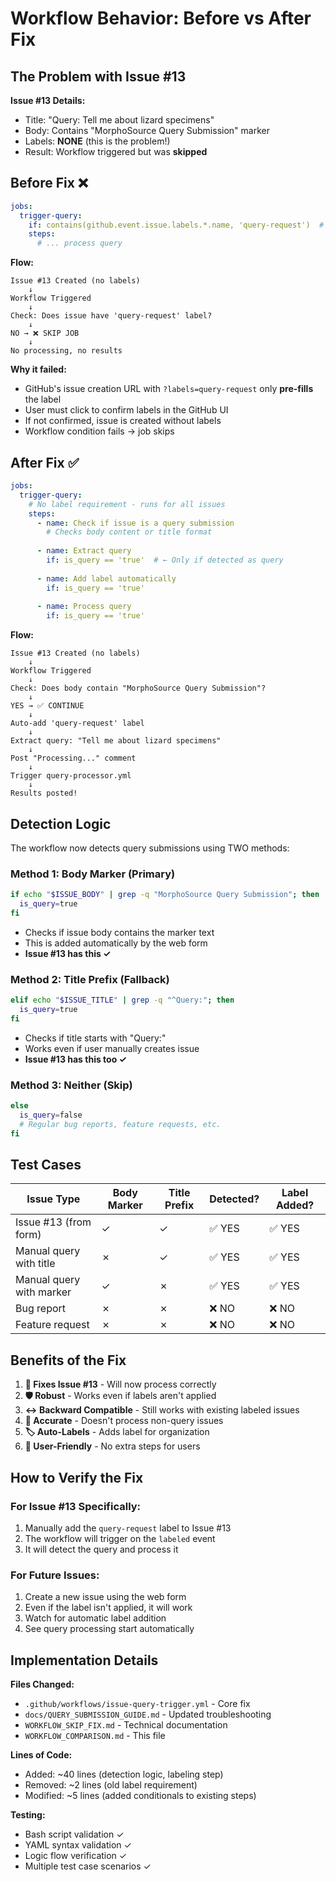 # Workflow Behavior: Before vs After Fix

## The Problem with Issue #13

**Issue #13 Details:**
- Title: "Query: Tell me about lizard specimens"
- Body: Contains "MorphoSource Query Submission" marker
- Labels: **NONE** (this is the problem!)
- Result: Workflow triggered but was **skipped**

## Before Fix ❌

```yaml
jobs:
  trigger-query:
    if: contains(github.event.issue.labels.*.name, 'query-request')  # ← REQUIRED LABEL
    steps:
      # ... process query
```

**Flow:**
```
Issue #13 Created (no labels)
    ↓
Workflow Triggered
    ↓
Check: Does issue have 'query-request' label?
    ↓
NO → ❌ SKIP JOB
    ↓
No processing, no results
```

**Why it failed:**
- GitHub's issue creation URL with `?labels=query-request` only **pre-fills** the label
- User must click to confirm labels in the GitHub UI
- If not confirmed, issue is created without labels
- Workflow condition fails → job skips

## After Fix ✅

```yaml
jobs:
  trigger-query:
    # No label requirement - runs for all issues
    steps:
      - name: Check if issue is a query submission
        # Checks body content or title format
        
      - name: Extract query
        if: is_query == 'true'  # ← Only if detected as query
        
      - name: Add label automatically
        if: is_query == 'true'
        
      - name: Process query
        if: is_query == 'true'
```

**Flow:**
```
Issue #13 Created (no labels)
    ↓
Workflow Triggered
    ↓
Check: Does body contain "MorphoSource Query Submission"?
    ↓
YES → ✅ CONTINUE
    ↓
Auto-add 'query-request' label
    ↓
Extract query: "Tell me about lizard specimens"
    ↓
Post "Processing..." comment
    ↓
Trigger query-processor.yml
    ↓
Results posted!
```

## Detection Logic

The workflow now detects query submissions using TWO methods:

### Method 1: Body Marker (Primary)
```bash
if echo "$ISSUE_BODY" | grep -q "MorphoSource Query Submission"; then
  is_query=true
fi
```
- Checks if issue body contains the marker text
- This is added automatically by the web form
- **Issue #13 has this ✓**

### Method 2: Title Prefix (Fallback)
```bash
elif echo "$ISSUE_TITLE" | grep -q "^Query:"; then
  is_query=true
fi
```
- Checks if title starts with "Query:"
- Works even if user manually creates issue
- **Issue #13 has this too ✓**

### Method 3: Neither (Skip)
```bash
else
  is_query=false
  # Regular bug reports, feature requests, etc.
fi
```

## Test Cases

| Issue Type | Body Marker | Title Prefix | Detected? | Label Added? |
|------------|-------------|--------------|-----------|--------------|
| Issue #13 (from form) | ✓ | ✓ | ✅ YES | ✅ YES |
| Manual query with title | ✗ | ✓ | ✅ YES | ✅ YES |
| Manual query with marker | ✓ | ✗ | ✅ YES | ✅ YES |
| Bug report | ✗ | ✗ | ❌ NO | ❌ NO |
| Feature request | ✗ | ✗ | ❌ NO | ❌ NO |

## Benefits of the Fix

1. **🔧 Fixes Issue #13** - Will now process correctly
2. **🛡️ Robust** - Works even if labels aren't applied
3. **↔️ Backward Compatible** - Still works with existing labeled issues
4. **🎯 Accurate** - Doesn't process non-query issues
5. **🏷️ Auto-Labels** - Adds label for organization
6. **👥 User-Friendly** - No extra steps for users

## How to Verify the Fix

### For Issue #13 Specifically:
1. Manually add the `query-request` label to Issue #13
2. The workflow will trigger on the `labeled` event
3. It will detect the query and process it

### For Future Issues:
1. Create a new issue using the web form
2. Even if the label isn't applied, it will work
3. Watch for automatic label addition
4. See query processing start automatically

## Implementation Details

**Files Changed:**
- `.github/workflows/issue-query-trigger.yml` - Core fix
- `docs/QUERY_SUBMISSION_GUIDE.md` - Updated troubleshooting
- `WORKFLOW_SKIP_FIX.md` - Technical documentation
- `WORKFLOW_COMPARISON.md` - This file

**Lines of Code:**
- Added: ~40 lines (detection logic, labeling step)
- Removed: ~2 lines (old label requirement)
- Modified: ~5 lines (added conditionals to existing steps)

**Testing:**
- Bash script validation ✓
- YAML syntax validation ✓
- Logic flow verification ✓
- Multiple test case scenarios ✓
